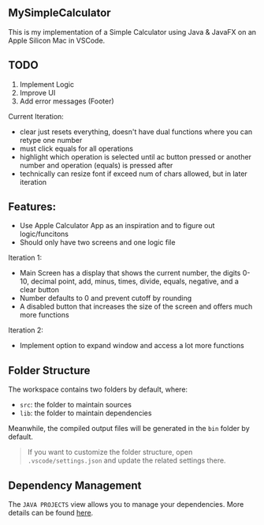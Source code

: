 ## MySimpleCalculator

This is my implementation of a Simple Calculator using Java & JavaFX on an Apple Silicon Mac in VSCode.

## TODO

1. Implement Logic
2. Improve UI
3. Add error messages (Footer)

Current Iteration:
- clear just resets everything, doesn't have dual functions where you can retype one number
- must click equals for all operations
- highlight which operation is selected until ac button pressed or another number and operation (equals) is pressed after
- technically can resize font if exceed num of chars allowed, but in later iteration

## Features:

- Use Apple Calculator App as an inspiration and to figure out logic/funcitons
- Should only have two screens and one logic file

Iteration 1:
- Main Screen has a display that shows the current number, the digits 0-10, decimal point, add, minus, times, divide, equals, negative, and a clear button
- Number defaults to 0 and prevent cutoff by rounding
- A disabled button that increases the size of the screen and offers much more functions

Iteration 2:
- Implement option to expand window and access a lot more functions

## Folder Structure

The workspace contains two folders by default, where:

- `src`: the folder to maintain sources
- `lib`: the folder to maintain dependencies

Meanwhile, the compiled output files will be generated in the `bin` folder by default.

> If you want to customize the folder structure, open `.vscode/settings.json` and update the related settings there.

## Dependency Management

The `JAVA PROJECTS` view allows you to manage your dependencies. More details can be found [here](https://github.com/microsoft/vscode-java-dependency#manage-dependencies).